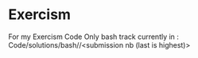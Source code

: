 # Exercism
For my Exercism Code
Only bash track currently
in :
Code/solutions/bash/<exercise name>/<submission nb (last is highest)>

